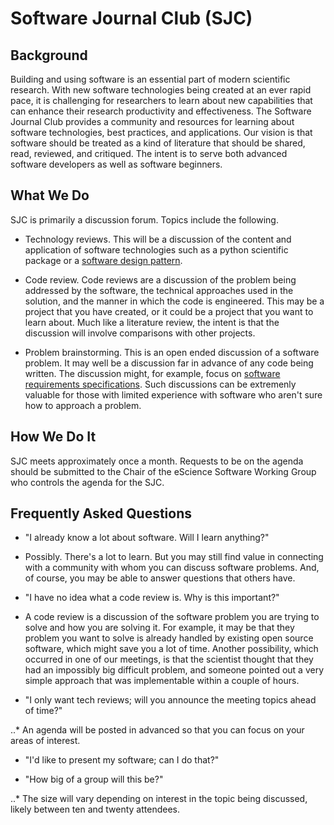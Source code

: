 # Software Journal Club (SJC)

## Background
Building and using software is an essential part of modern scientific research.
With new software technologies being created at an ever rapid pace, it is
challenging for researchers to learn about new capabilities that can enhance their
research productivity and effectiveness.
The Software Journal Club provides a community and resources for learning about
software technologies, best practices, and applications.
Our vision is that software should be treated as a kind of literature that should
be shared, read, reviewed, and critiqued.
The intent is to serve both advanced software developers as well as software beginners.

## What We Do
SJC is primarily a discussion forum. Topics include the following.

- Technology reviews. This will be a discussion of the
content and application of software technologies such as a python scientific
package or a [software design pattern](https://en.wikipedia.org/wiki/Software_design_pattern).

- Code review. 
Code reviews are a discussion of
the problem being
addressed by the software, the technical approaches used
in the solution, and the manner in which the code is engineered.
This may be a project that you have created, or it could be
a project that you want to learn about.
Much like a literature review, the intent is that the discussion will
involve comparisons with other projects.

- Problem brainstorming. This is an open ended discussion of a software problem. It may well
be a discussion far in advance of any code being written.
The discussion might, for example, focus on 
[software requirements specifications](https://en.wikipedia.org/wiki/Software_requirements_specification).
Such discussions
can be extremenly valuable for those with limited experience with software who aren't sure
how to approach a problem.

## How We Do It
SJC meets approximately once a month.
Requests to be on the agenda should be submitted to the Chair of the eScience Software Working
Group who controls the agenda for the SJC.

## Frequently Asked Questions

- "I already know a lot about software.  Will I learn anything?"

 - Possibly. There's a lot to learn. But you may still find value in
connecting with a community with whom you can discuss software problems.
And, of course, you may be able to answer questions that others have.

- "I have no idea what a code review is.  Why is this important?"

 - A code review is a discussion of the software problem you are trying to solve
and how you are solving it.
For example, it may be that they problem you want to solve is already handled
by existing open source software, which might save you a lot of time.
Another possibility, which occurred in one of our meetings, is that the
scientist thought that they had an impossibly big difficult problem,
and someone pointed out a very simple approach that was implementable within a couple of hours.

- "I only want tech reviews; will you announce the meeting topics ahead of time?"

..* An agenda will be posted in advanced so that you can focus on your areas of interest.

- "I'd like to present my software; can I do that?"

- "How big of a group will this be?"

..* The size will vary depending on interest in the topic being discussed, likely between
ten and twenty attendees.
